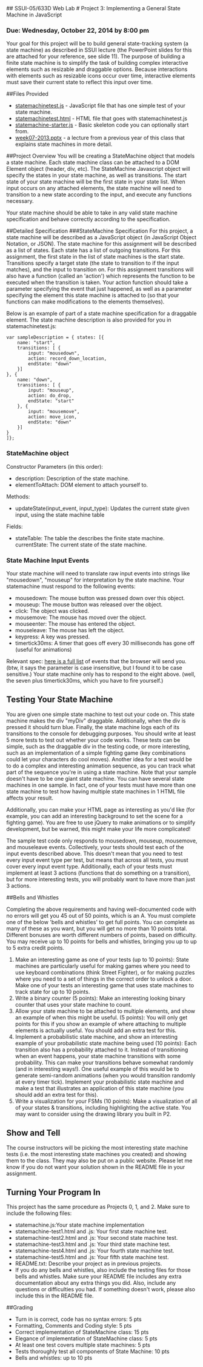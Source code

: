 <link href="../stylesheets/GitHub2.css" rel="stylesheet"></link>
## SSUI-05/633D Web Lab
# Project 3:
Implementing a General State Machine in JavaScript

### Due: Wednesday, October 22, 2014 by 8:00 pm
Your goal for this project will be to build general state-tracking system (a state machine) as described in SSUI lecture (the PowerPoint slides for this are attached for your reference, see slide 11). The purpose of building a finite state machine is to simplify the task of building complex interactive elements such as resizable and draggable options. Because interactions with elements such as resizable icons occur over time, interactive elements must save their current state to reflect this input over time.

##Files Provided
- [statemachinetest.js](statemachinetest.js) - JavaScript file that has one simple test of your state machine.
- [statemachinetest.html](statemachinetest.html) - HTML file that goes with statemachinetest.js
- [statemachine-starter.js](statemachine-starter.js) - Basic skeleton code you can optionally start from.
- [week07-2013.pptx](week07-2013.pptx) - a lecture from a previous year of this class that explains state machines in more detail. 

##Project Overview
You will be creating a StateMachine object that models a state machine. Each state machine class can be attached to a DOM Element object (header, div, etc). The StateMachine Javascript object will specify the states in your state machine, as well as transitions. The start state of your state machine will be the first state in your state list. When input occurs on any attached elements, the state machine will need to transition to a new state according to the input, and execute any functions necessary.

Your state machine should be able to take in any valid state machine specification and behave correctly according to the specification.

##Detailed Specification
###StateMachine Specification
For this project, a state machine will be described as a JavaScript object (in JavaScript Object Notation, or JSON). The state machine for this assignment will be described as a list of states. Each state has a list of outgoing transitions. For this assignment, the first state in the list of state machines is the start state. Transitions specify a target state (the state to transition to if the input matches), and the input to transition on. For this assignment transitions will also have a function (called an 'action') which represents the function to be executed when the transition is taken. Your action function should take a parameter specifying the event that just happened, as well as a
parameter specifying the element this state machine is attached to (so that your functions can make modifications to the elements themselves).

Below is an example of part of a state machine specification for a draggable element. The state machine description is also provided for you in statemachinetest.js:


    var sampleDescription = { states: [{
        name: "start",
        transitions: [ {
            input: "mousedown",
            action: record_down_location,
            endState: "down"
        }]    
    }, {
        name: "down",
        transitions: [ {
            input: "mouseup",
            action: do_drop,
            endState: "start"
        }, {
            input: "mousemove",
            action: move_icon,
            endState: "down"
        }]
    }
    ]};

### StateMachine object

Constructor Parameters (in this order):

- description: Description of the state machine.
- elementToAttach: DOM element to attach yourself to.

Methods:

- updateState(input\_event, input\_type): Updates the current state given input, using the state machine table

Fields:

- stateTable: The table the describes the finite state machine. currentState: The current state of the state machine.

### State Machine Input Events
Your state machine will need to translate raw input events into strings like "mousedown", "mouseup" for interpretation by the state machine. Your statemachine must respond to the following events:

- mousedown: The mouse button was pressed down over this object.
- mouseup: The mouse button was released over the object.
- click: The object was clicked.
- mousemove: The mouse has moved over the object.
- mouseenter: The mouse has entered the object.
- mouseleave: The mouse has left the object.
- keypress: A key was pressed.
- timertick30ms: A timer that goes off every 30 milliseconds has gone off (useful for animations)

Relevant spec: [here is a full list](https://developer.mozilla.org/en-US/docs/Web/Events) of events that the browser will send you. (btw, it says the parameter is case insensitive, but I found it to be case sensitive.) Your state machine only has to respond to the eight above. (well, the seven plus timertick30ms, which you have to fire yourself.)

## Testing Your State Machine

You are given one simple state machine to test out your code on. This state machine makes the div "myDiv" draggable. Additionally, when the div is pressed it should turn blue. Finally, the state machine logs each of its transitions to the console for debugging purposes.  You should write at least 5 more tests to test out whether your code works. These tests can be simple, such as the draggable div in the testing code, or more interesting, such as an implementation of a simple fighting game (key combinations could let your characters do cool moves). Another idea for a test would be to do a complex and interesting animation sequence, as you can track what part of the sequence you're in using a state machine. Note that your sample doesn't have to be one giant state machine. You can have several state machines in one sample. In fact, one of your tests must have more than one state machine to test how having multiple state machines in 1 HTML file affects your result.  

Additionally, you can make your HTML page as interesting as you'd like (for example, you can add an interesting background to set the scene for a fighting game). You are free to use jQuery to make animations or to simplify development, but be warned, this might make your life more complicated!

The sample test code only responds to mousedown, mouseup, mousemove, and mouseleave events. Collectively, your tests should test each of the input events described above. This doesn't mean that you need to test every input event type per test, but means that across all tests, you must cover every input event type.  Additionally, each of your tests must implement at least 3 actions (functions that do something on a transition), but for more interesting tests, you will probably want to have more than just 3 actions.

##Bells and Whistles

Completing the above requirements and having well-documented code with no errors will get you 45 out of 50 points, which is an A. You must complete one of the below 'bells and whistles' to get full points. You can complete as many of these as you want, but you will get no more than 10 points total. Different bonuses are worth different numbers of points, based on difficulty. You may receive up to 10 points for bells and whistles, bringing you up to up to 5 extra credit points.  

1. Make an interesting game as one of your tests (up to 10 points): State machines are particularly useful for making games where you need to use keyboard combinations (think Street Fighter), or for making puzzles where you need to a set of things in the correct order to unlock a door. Make one of your tests an interesting game that uses state machines to track state for up to 10 points.
2. Write a binary counter (5 points): Make an interesting looking binary counter that uses your state machine to count.
3. Allow your state machine to be attached to multiple elements, and show an example of when this might be useful. (5 points): You will only get points for this if you show an example of where attaching to multiple elements is actually useful. You should add an extra test for this.
4. Implement a probabilistic state machine, and show an interesting example of your probabilistic state machine being used (10 points): Each transition also has a probability attached to it. Instead of transitioning when an event happens, your state machine transitions with some probability. This can make your transitions behave somewhat randomly (and in interesting ways!). One useful example of this would be to generate semi-random animations (when you would transition randomly at every timer tick). Implement your probabilistic state machine and make a test that illustrates an application of this state machine (you should add an extra test for this).
5. Write a visualization for your FSMs (10 points): Make a visualization of all of your states & transitions, including highlighting the active state. You may want to consider using the drawing library you built in P2.

## Show and Tell
The course instructors will be picking the most interesting state machine tests (i.e. the most interesting state machines you created) and showing them to the class. They may also be put on a public website. Please let me know if you do not want your solution shown in the README file in your assignment.

## Turning Your Program In
This project has the same procedure as Projects 0, 1, and 2. Make sure to include the following files:

- statemachine.js:Your state machine implementation
- statemachine-test1.html and .js: Your first state machine test.
- statemachine-test2.html and .js: Your second state machine test.
- statemachine-test3.html and .js: Your third state machine test.
- statemachine-test4.html and .js: Your fourth state machine test.
- statemachine-test5.html and .js: Your fifth state machine test.
- README.txt: Describe your project as in previous projects.
- If you do any bells and whistles, also include the testing files for those bells and whistles. Make sure your README file includes any extra documentation about any extra things you did. Also, include any questions or difficulties you had. If something doesn't work, please also include this in the README file.


##Grading
- Turn in is correct, code has no syntax errors: 5 pts
- Formatting, Comments and Coding style: 5 pts
- Correct implementation of StateMachine class: 15 pts
- Elegance of implementation of StateMachine class: 5 pts
- At least one test covers multiple state machines: 5 pts
- Tests thoroughly test all components of State Machine: 10 pts
- Bells and whistles: up to 10 pts

